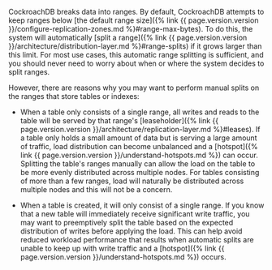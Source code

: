 CockroachDB breaks data into ranges. By default, CockroachDB attempts to keep ranges below [the default range size]({% link {{ page.version.version }}/configure-replication-zones.md %}#range-max-bytes). To do this, the system will automatically [split a range]({% link {{ page.version.version }}/architecture/distribution-layer.md %}#range-splits) if it grows larger than this limit. For most use cases, this automatic range splitting is sufficient, and you should never need to worry about when or where the system decides to split ranges.

However, there are reasons why you may want to perform manual splits on the ranges that store tables or indexes:

- When a table only consists of a single range, all writes and reads to the table will be served by that range's [leaseholder]({% link {{ page.version.version }}/architecture/replication-layer.md %}#leases). If a table only holds a small amount of data but is serving a large amount of traffic, load distribution can become unbalanced and a [hotspot]({% link {{ page.version.version }}/understand-hotspots.md %}) can occur. Splitting the table's ranges manually can allow the load on the table to be more evenly distributed across multiple nodes. For tables consisting of more than a few ranges, load will naturally be distributed across multiple nodes and this will not be a concern.

- When a table is created, it will only consist of a single range. If you know that a new table will immediately receive significant write traffic, you may want to preemptively split the table based on the expected distribution of writes before applying the load. This can help avoid reduced workload performance that results when automatic splits are unable to keep up with write traffic and a [hotspot]({% link {{ page.version.version }}/understand-hotspots.md %}) occurs.
